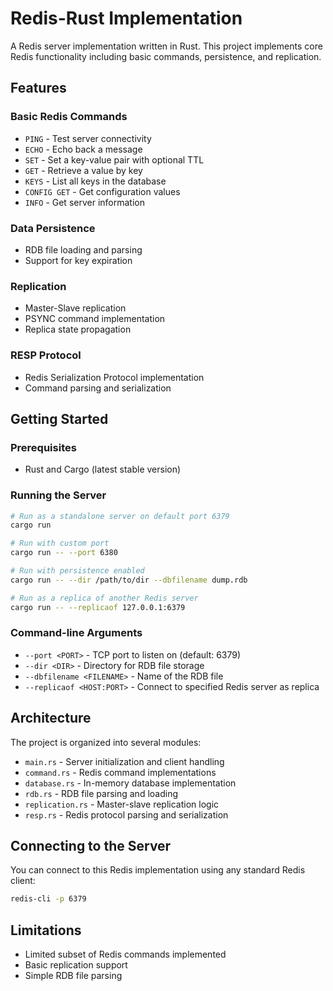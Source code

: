 # Redis-Rust Implementation

A Redis server implementation written in Rust. This project implements core Redis functionality including basic commands, persistence, and replication.

## Features

### Basic Redis Commands
- `PING` - Test server connectivity
- `ECHO` - Echo back a message
- `SET` - Set a key-value pair with optional TTL
- `GET` - Retrieve a value by key
- `KEYS` - List all keys in the database
- `CONFIG GET` - Get configuration values
- `INFO` - Get server information

### Data Persistence
- RDB file loading and parsing
- Support for key expiration

### Replication
- Master-Slave replication
- PSYNC command implementation
- Replica state propagation

### RESP Protocol
- Redis Serialization Protocol implementation
- Command parsing and serialization

## Getting Started

### Prerequisites
- Rust and Cargo (latest stable version)

### Running the Server

```bash
# Run as a standalone server on default port 6379
cargo run

# Run with custom port
cargo run -- --port 6380

# Run with persistence enabled
cargo run -- --dir /path/to/dir --dbfilename dump.rdb

# Run as a replica of another Redis server
cargo run -- --replicaof 127.0.0.1:6379
```

### Command-line Arguments

- `--port <PORT>` - TCP port to listen on (default: 6379)
- `--dir <DIR>` - Directory for RDB file storage
- `--dbfilename <FILENAME>` - Name of the RDB file
- `--replicaof <HOST:PORT>` - Connect to specified Redis server as replica

## Architecture

The project is organized into several modules:

- `main.rs` - Server initialization and client handling
- `command.rs` - Redis command implementations
- `database.rs` - In-memory database implementation
- `rdb.rs` - RDB file parsing and loading
- `replication.rs` - Master-slave replication logic
- `resp.rs` - Redis protocol parsing and serialization

## Connecting to the Server

You can connect to this Redis implementation using any standard Redis client:

```bash
redis-cli -p 6379
```

## Limitations

- Limited subset of Redis commands implemented
- Basic replication support
- Simple RDB file parsing


